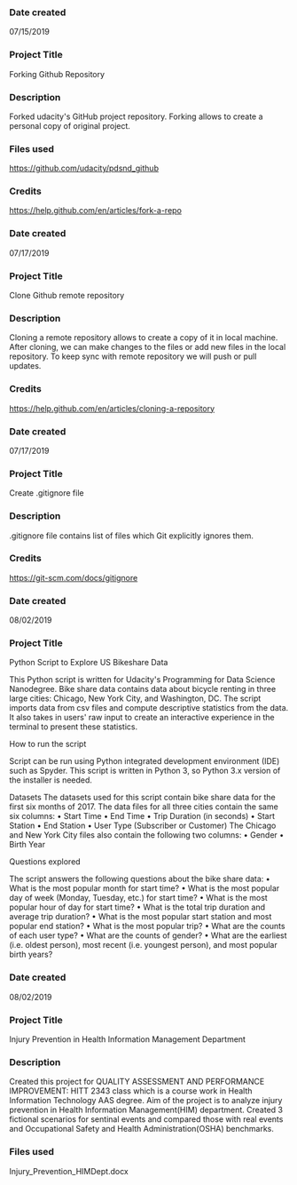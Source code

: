 ### Date created
07/15/2019

### Project Title
Forking Github Repository

### Description
Forked udacity's GitHub project repository. Forking allows to create
a personal copy of original project.

### Files used
https://github.com/udacity/pdsnd_github

### Credits
https://help.github.com/en/articles/fork-a-repo

### Date created
07/17/2019

### Project Title
Clone Github remote repository

### Description
Cloning a remote repository allows to create a copy of it in local machine.
After cloning, we can make changes to the files or add new files in the local repository.
To keep sync with remote repository we will push or pull updates.


### Credits
https://help.github.com/en/articles/cloning-a-repository


### Date created
07/17/2019

### Project Title
Create .gitignore file

### Description
.gitignore file contains list of files which Git explicitly ignores them.

### Credits
https://git-scm.com/docs/gitignore

### Date created
08/02/2019

### Project Title
Python Script to Explore US Bikeshare Data

This Python script is written for Udacity's Programming for Data Science Nanodegree. Bike share data contains data about bicycle renting in three large cities: Chicago, New York City, and Washington, DC. The script imports data from csv files and compute descriptive statistics from the data. It also takes in users' raw input to create an interactive experience in the terminal to present these statistics.

How to run the script

Script can be run using Python integrated development environment (IDE) such as Spyder. This script is written in Python 3, so Python 3.x version of the installer is needed.

Datasets
The datasets used for this script contain bike share data for the first six months of 2017.  The data files for all three cities contain the same six columns:
•	Start Time
•	End Time
•	Trip Duration (in seconds)
•	Start Station
•	End Station
•	User Type (Subscriber or Customer)
The Chicago and New York City files also contain the following two columns:
•	Gender
•	Birth Year

Questions explored

The script answers the following questions about the bike share data:
•	What is the most popular month for start time?
•	What is the most popular day of week (Monday, Tuesday, etc.) for start time?
•	What is the most popular hour of day for start time?
•	What is the total trip duration and average trip duration?
•	What is the most popular start station and most popular end station?
•	What is the most popular trip?
•	What are the counts of each user type?
•	What are the counts of gender?
•	What are the earliest (i.e. oldest person), most recent (i.e. youngest person), and most popular birth years?

### Date created
08/02/2019

### Project Title
Injury Prevention in Health Information Management Department

### Description
Created this project for QUALITY ASSESSMENT AND PERFORMANCE IMPROVEMENT: HITT 2343 class
which is a course work in Health Information Technology AAS degree. Aim of the project is to analyze
injury prevention in Health Information Management(HIM) department. Created 3 fictional scenarios for
sentinal events and compared those with real events and Occupational Safety and Health Administration(OSHA) benchmarks.


### Files used
Injury_Prevention_HIMDept.docx





